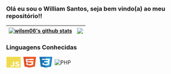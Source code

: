 ### Olá eu sou o William Santos, seja bem vindo(a) ao meu repositório!!

| <a href="https://github.com/wilsm06/github-readme-stats"><img align="center" src="https://github-readme-stats.vercel.app/api?username=wilsm06&show_icons=true&&layout=compact&theme=transparent&hide_border=true" alt="wilsm06's github stats" /></a>| <a href="https://github.com/wilsm06/github-readme-stats"><img align="center" src="https://github-readme-stats.vercel.app/api/top-langs/?username=wilsm06&layout=compact&theme=transparent&hide_border=true" /></a> |
| ------------- | ------------- |

  <div style="display: inline_block">
    <h3>Linguagens Conhecidas</h3>
    <img align="center" alt="Js" height="30" width="40" src="https://raw.githubusercontent.com/devicons/devicon/master/icons/javascript/javascript-plain.svg">
    <img align="center" alt="HTML" height="30" width="40" src="https://raw.githubusercontent.com/devicons/devicon/master/icons/html5/html5-original.svg">
    <img align="center" alt="CSS" height="30" width="40" src="https://raw.githubusercontent.com/devicons/devicon/master/icons/css3/css3-original.svg">
    <img align="center" alt="PHP" height="50" src="https://cdn.jsdelivr.net/gh/devicons/devicon/icons/php/php-original.svg">
  </div>

 
